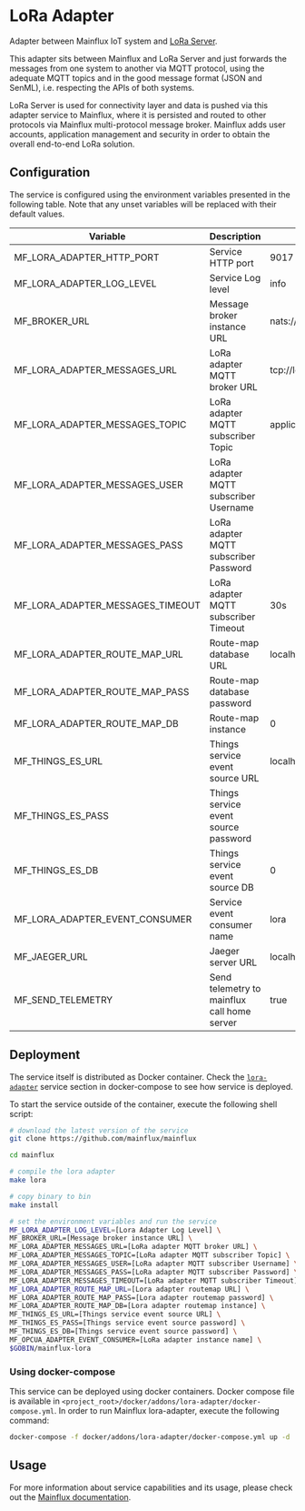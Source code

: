 # LoRa Adapter
Adapter between Mainflux IoT system and [LoRa Server](https://github.com/brocaar/chirpstack-network-server).

This adapter sits between Mainflux and LoRa Server and just forwards the messages from one system to another via MQTT protocol, using the adequate MQTT topics and in the good message format (JSON and SenML), i.e. respecting the APIs of both systems.

LoRa Server is used for connectivity layer and data is pushed via this adapter service to Mainflux, where it is persisted and routed to other protocols via Mainflux multi-protocol message broker. Mainflux adds user accounts, application management and security in order to obtain the overall end-to-end LoRa solution.

## Configuration

The service is configured using the environment variables presented in the
following table. Note that any unset variables will be replaced with their
default values.

| Variable                         | Description                                  | Default                         |
|----------------------------------|----------------------------------------------|---------------------------------|
| MF_LORA_ADAPTER_HTTP_PORT        | Service HTTP port                            | 9017                            |
| MF_LORA_ADAPTER_LOG_LEVEL        | Service Log level                            | info                            |
| MF_BROKER_URL                    | Message broker instance URL                  | nats://localhost:4222           |
| MF_LORA_ADAPTER_MESSAGES_URL     | LoRa adapter MQTT broker URL                 | tcp://localhost:1883            |
| MF_LORA_ADAPTER_MESSAGES_TOPIC   | LoRa adapter MQTT subscriber Topic           | application/+/device/+/event/up |
| MF_LORA_ADAPTER_MESSAGES_USER    | LoRa adapter MQTT subscriber Username        |                                 |
| MF_LORA_ADAPTER_MESSAGES_PASS    | LoRa adapter MQTT subscriber Password        |                                 |
| MF_LORA_ADAPTER_MESSAGES_TIMEOUT | LoRa adapter MQTT subscriber Timeout         | 30s                             |
| MF_LORA_ADAPTER_ROUTE_MAP_URL    | Route-map database URL                       | localhost:6379                  |
| MF_LORA_ADAPTER_ROUTE_MAP_PASS   | Route-map database password                  |                                 |
| MF_LORA_ADAPTER_ROUTE_MAP_DB     | Route-map instance                           | 0                               |
| MF_THINGS_ES_URL                 | Things service event source URL              | localhost:6379                  |
| MF_THINGS_ES_PASS                | Things service event source password         |                                 |
| MF_THINGS_ES_DB                  | Things service event source DB               | 0                               |
| MF_LORA_ADAPTER_EVENT_CONSUMER   | Service event consumer name                  | lora                            |
| MF_JAEGER_URL                    | Jaeger server URL                            | localhost:6831                  |
| MF_SEND_TELEMETRY                | Send telemetry to mainflux call home server  | true                            |

## Deployment

The service itself is distributed as Docker container. Check the [`lora-adapter`](https://github.com/mainflux/mainflux/blob/master/docker/addons/lora-adapter/docker-compose.yml#L23-L37) service section in
docker-compose to see how service is deployed.

To start the service outside of the container, execute the following shell script:

```bash
# download the latest version of the service
git clone https://github.com/mainflux/mainflux

cd mainflux

# compile the lora adapter
make lora

# copy binary to bin
make install

# set the environment variables and run the service
MF_LORA_ADAPTER_LOG_LEVEL=[Lora Adapter Log Level] \
MF_BROKER_URL=[Message broker instance URL] \
MF_LORA_ADAPTER_MESSAGES_URL=[LoRa adapter MQTT broker URL] \
MF_LORA_ADAPTER_MESSAGES_TOPIC=[LoRa adapter MQTT subscriber Topic] \
MF_LORA_ADAPTER_MESSAGES_USER=[LoRa adapter MQTT subscriber Username] \
MF_LORA_ADAPTER_MESSAGES_PASS=[LoRa adapter MQTT subscriber Password] \
MF_LORA_ADAPTER_MESSAGES_TIMEOUT=[LoRa adapter MQTT subscriber Timeout]
MF_LORA_ADAPTER_ROUTE_MAP_URL=[Lora adapter routemap URL] \
MF_LORA_ADAPTER_ROUTE_MAP_PASS=[Lora adapter routemap password] \
MF_LORA_ADAPTER_ROUTE_MAP_DB=[Lora adapter routemap instance] \
MF_THINGS_ES_URL=[Things service event source URL] \
MF_THINGS_ES_PASS=[Things service event source password] \
MF_THINGS_ES_DB=[Things service event source password] \
MF_OPCUA_ADAPTER_EVENT_CONSUMER=[LoRa adapter instance name] \
$GOBIN/mainflux-lora
```

### Using docker-compose

This service can be deployed using docker containers.
Docker compose file is available in `<project_root>/docker/addons/lora-adapter/docker-compose.yml`. In order to run Mainflux lora-adapter, execute the following command:

```bash
docker-compose -f docker/addons/lora-adapter/docker-compose.yml up -d
```

## Usage

For more information about service capabilities and its usage, please check out
the [Mainflux documentation](https://docs.mainflux.io/lora).
